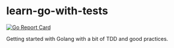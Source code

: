 # learn-go-with-tests

[![Go Report Card](https://goreportcard.com/badge/github.com/sanster23/learn-go-with-tests)](https://goreportcard.com/report/github.com/sanster23/learn-go-with-tests)

Getting started with Golang with a bit of TDD and good practices.
